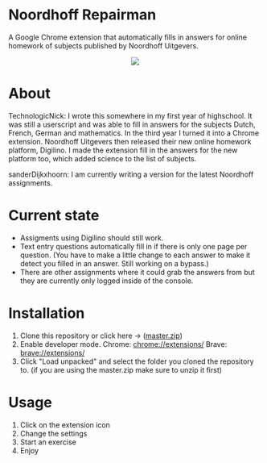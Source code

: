 # Noordhoff Repairman

A Google Chrome extension that automatically fills in answers for online homework of subjects published by Noordhoff Uitgevers.

<p align="center">
  <img src="https://user-images.githubusercontent.com/15117158/139592259-d9586dab-09bd-46d9-bc0c-a8c52ae07d18.png">
</p>

# About

TechnologicNick:
I wrote this somewhere in my first year of highschool. It was still a userscript and was able to fill in answers for the subjects Dutch, French, German and mathematics. In the third year I turned it into a Chrome extension. Noordhoff Uitgevers then released their new online homework platform, Digilino. I made the extension fill in the answers for the new platform too, which added science to the list of subjects.

sanderDijkxhoorn:
I am currently writing a version for the latest Noordhoff assignments.

# Current state

- Assigments using Digilino should still work.
- Text entry questions automatically fill in if there is only one page per question. (You have to make a little change to each answer to make it detect you filled in an answer. Still working on a bypass.)
- There are other assignments where it could grab the answers from but they are currently only logged inside of the console.

# Installation

1. Clone this repository or click here -> (<a href="https://github.com/sanderDijkxhoorn/NoordhoffRepairman/archive/refs/heads/main.zip" target="_blank">master.zip</a>)
2. Enable developer mode. Chrome: [chrome://extensions/](chrome://extensions/) Brave: [brave://extensions/](brave://extensions/)
3. Click "Load unpacked" and select the folder you cloned the repository to. (if you are using the master.zip make sure to unzip it first)

# Usage

1. Click on the extension icon
2. Change the settings
3. Start an exercise
4. Enjoy
